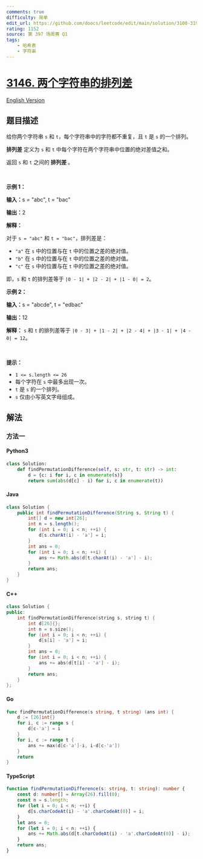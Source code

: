 ```yaml
---
comments: true
difficulty: 简单
edit_url: https://github.com/doocs/leetcode/edit/main/solution/3100-3199/3146.Permutation%20Difference%20between%20Two%20Strings/README.md
rating: 1152
source: 第 397 场周赛 Q1
tags:
    - 哈希表
    - 字符串
---
```


<!-- problem:start -->

# [3146. 两个字符串的排列差](https://leetcode.cn/problems/permutation-difference-between-two-strings)

[English Version](/solution/3100-3199/3146.Permutation%20Difference%20between%20Two%20Strings/README_EN.md)

## 题目描述

<!-- description:start -->

<p>给你两个字符串 <code>s</code> 和 <code>t</code>，每个字符串中的字符都不重复，且 <code>t</code> 是 <code>s</code> 的一个排列。</p>

<p><strong>排列差</strong> 定义为 <code>s</code> 和 <code>t</code> 中每个字符在两个字符串中位置的绝对差值之和。</p>

<p>返回 <code>s</code> 和 <code>t</code> 之间的<strong> 排列差 </strong>。</p>

<p>&nbsp;</p>

<p><strong class="example">示例 1：</strong></p>

<div class="example-block">
<p><strong>输入：</strong><span class="example-io">s = "abc", t = "bac"</span></p>

<p><strong>输出：</strong><span class="example-io">2</span></p>

<p><strong>解释：</strong></p>

<p>对于 <code>s = "abc"</code> 和 <code>t = "bac"</code>，排列差是：</p>

<ul>
	<li><code>"a"</code> 在 <code>s</code> 中的位置与在 <code>t</code> 中的位置之差的绝对值。</li>
	<li><code>"b"</code> 在 <code>s</code> 中的位置与在 <code>t</code> 中的位置之差的绝对值。</li>
	<li><code>"c"</code> 在 <code>s</code> 中的位置与在 <code>t</code> 中的位置之差的绝对值。</li>
</ul>

<p>即，<code>s</code> 和 <code>t</code> 的排列差等于 <code>|0 - 1| + |2 - 2| + |1 - 0| = 2</code>。</p>
</div>

<p><strong class="example">示例 2：</strong></p>

<div class="example-block">
<p><strong>输入：</strong><span class="example-io">s = "abcde", t = "edbac"</span></p>

<p><strong>输出：</strong><span class="example-io">12</span></p>

<p><strong>解释：</strong> <code>s</code> 和 <code>t</code> 的排列差等于 <code>|0 - 3| + |1 - 2| + |2 - 4| + |3 - 1| + |4 - 0| = 12</code>。</p>
</div>

<p>&nbsp;</p>

<p><strong>提示：</strong></p>

<ul>
	<li><code>1 &lt;= s.length &lt;= 26</code></li>
	<li>每个字符在 <code>s</code> 中最多出现一次。</li>
	<li><code>t</code> 是 <code>s</code> 的一个排列。</li>
	<li><code>s</code> 仅由小写英文字母组成。</li>
</ul>

<!-- description:end -->

## 解法

<!-- solution:start -->

### 方法一

<!-- tabs:start -->

#### Python3

```python
class Solution:
    def findPermutationDifference(self, s: str, t: str) -> int:
        d = {c: i for i, c in enumerate(s)}
        return sum(abs(d[c] - i) for i, c in enumerate(t))
```

#### Java

```java
class Solution {
    public int findPermutationDifference(String s, String t) {
        int[] d = new int[26];
        int n = s.length();
        for (int i = 0; i < n; ++i) {
            d[s.charAt(i) - 'a'] = i;
        }
        int ans = 0;
        for (int i = 0; i < n; ++i) {
            ans += Math.abs(d[t.charAt(i) - 'a'] - i);
        }
        return ans;
    }
}
```

#### C++

```cpp
class Solution {
public:
    int findPermutationDifference(string s, string t) {
        int d[26]{};
        int n = s.size();
        for (int i = 0; i < n; ++i) {
            d[s[i] - 'a'] = i;
        }
        int ans = 0;
        for (int i = 0; i < n; ++i) {
            ans += abs(d[t[i] - 'a'] - i);
        }
        return ans;
    }
};
```

#### Go

```go
func findPermutationDifference(s string, t string) (ans int) {
	d := [26]int{}
	for i, c := range s {
		d[c-'a'] = i
	}
	for i, c := range t {
		ans += max(d[c-'a']-i, i-d[c-'a'])
	}
	return
}
```

#### TypeScript

```ts
function findPermutationDifference(s: string, t: string): number {
    const d: number[] = Array(26).fill(0);
    const n = s.length;
    for (let i = 0; i < n; ++i) {
        d[s.charCodeAt(i) - 'a'.charCodeAt(0)] = i;
    }
    let ans = 0;
    for (let i = 0; i < n; ++i) {
        ans += Math.abs(d[t.charCodeAt(i) - 'a'.charCodeAt(0)] - i);
    }
    return ans;
}
```

<!-- tabs:end -->

<!-- solution:end -->

<!-- problem:end -->
